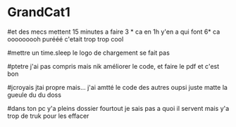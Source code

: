 # GrandCat1

#et des mecs mettent 15 minutes a faire 3 * ca en 1h y'en a qui font 6* ca ooooooooh purééé c'etait trop trop cool

#mettre un time.sleep le logo de chargement se fait pas

#ptetre j'ai pas compris mais nik améliorer le code, et faire le pdf et c'est bon

#jcroyais jtai propre mais... j'ai amtté le code des autres oupsi juste matte la gueule du du doss

#dans ton pc y'a pleins dossier fourtout je sais pas a quoi il servent mais y'a trop de truk pour les effacer







 
